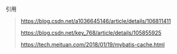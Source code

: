 







引用

> https://blog.csdn.net/a1036645146/article/details/106811411
>
> https://blog.csdn.net/key_768/article/details/105855925
>
> https://tech.meituan.com/2018/01/19/mybatis-cache.html